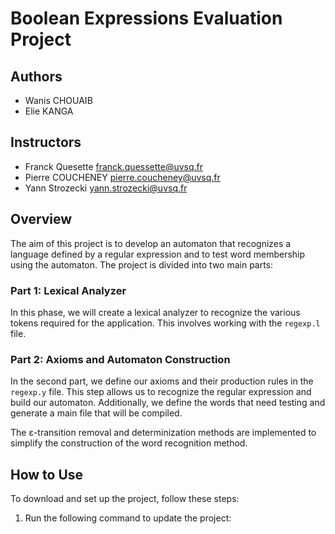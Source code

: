 # Boolean Expressions Evaluation Project

## Authors
- Wanis CHOUAIB
- Elie KANGA
## Instructors
- Franck Quesette
  franck.quessette@uvsq.fr
- Pierre COUCHENEY
  pierre.coucheney@uvsq.fr
- Yann Strozecki
  yann.strozecki@uvsq.fr

## Overview

The aim of this project is to develop an automaton that recognizes a language defined by a regular expression and to test word membership using the automaton. The project is divided into two main parts:

### Part 1: Lexical Analyzer

In this phase, we will create a lexical analyzer to recognize the various tokens required for the application. This involves working with the `regexp.l` file.

### Part 2: Axioms and Automaton Construction

In the second part, we define our axioms and their production rules in the `regexp.y` file. This step allows us to recognize the regular expression and build our automaton. Additionally, we define the words that need testing and generate a main file that will be compiled.

The ε-transition removal and determinization methods are implemented to simplify the construction of the word recognition method.

## How to Use

To download and set up the project, follow these steps:

1. Run the following command to update the project:
